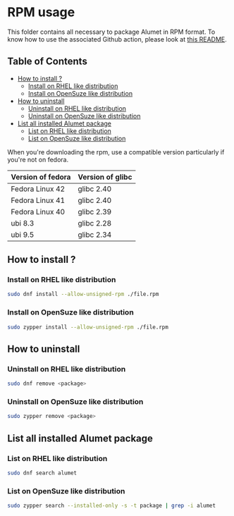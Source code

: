 # RPM usage <!-- omit in toc -->

This folder contains all necessary to package Alumet in RPM format. To know how
to use the associated Github action, please look at [this README](../docs/README.md).

## Table of Contents <!-- omit in toc -->

- [How to install ?](#how-to-install-)
  - [Install on RHEL like distribution](#install-on-rhel-like-distribution)
  - [Install on OpenSuze like distribution](#install-on-opensuze-like-distribution)
- [How to uninstall](#how-to-uninstall)
  - [Uninstall on RHEL like distribution](#uninstall-on-rhel-like-distribution)
  - [Uninstall on OpenSuze like distribution](#uninstall-on-opensuze-like-distribution)
- [List all installed Alumet package](#list-all-installed-alumet-package)
  - [List on RHEL like distribution](#list-on-rhel-like-distribution)
  - [List on OpenSuze like distribution](#list-on-opensuze-like-distribution)

When you're downloading the rpm, use a compatible version
particularly if you're not on fedora.

| Version of fedora | Version of glibc |
| ----------------- | ---------------- |
| Fedora Linux 42   | glibc 2.40       |
| Fedora Linux 41   | glibc 2.40       |
| Fedora Linux 40   | glibc 2.39       |
| ubi 8.3           | glibc 2.28       |
| ubi 9.5           | glibc 2.34       |

## How to install ?

### Install on RHEL like distribution

```bash
sudo dnf install --allow-unsigned-rpm ./file.rpm
```

### Install on OpenSuze like distribution

```bash
sudo zypper install --allow-unsigned-rpm ./file.rpm
```

## How to uninstall

### Uninstall on RHEL like distribution

```bash
sudo dnf remove <package>
```

### Uninstall on OpenSuze like distribution

```bash
sudo zypper remove <package>
```

## List all installed Alumet package

### List on RHEL like distribution

```bash
sudo dnf search alumet
```

### List on OpenSuze like distribution

```bash
sudo zypper search --installed-only -s -t package | grep -i alumet
```
